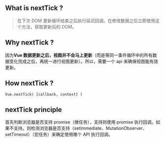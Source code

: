 <!--
 * @Author: Richard Chiang
 * @Date: 2021-03-22 09:26:25
 * @LastEditor: Richard Chiang
 * @LastEditTime: 2021-03-22 10:04:42
 * @Email: 19875991227@163.com
 * @Description: 
-->
## What is nextTick ?
> 在下次 DOM 更新循环结束之后执行延迟回调。在修改数据之后立即使用这个方法，获取更新后的 DOM。

## Why nextTick ?    
因为**Vue 数据更新之后，视图并不会马上更新**（而是等同一事件循环中的所有数据变化完成之后，再统一进行视图更新）。所以，需要一个 api 来确保视图能有效更新。  

## How nextTick ?
<code>Vue.nextTick( [callback, context] )</code>

## nextTick principle
首先判断浏览器是否支持 promise（微任务），支持则使用 promise 执行回调。如果不支持。则检测浏览器是否支持（setImmediate、MutationObserver、setTimeout）（宏任务）来确定使用哪个 API 执行回调。